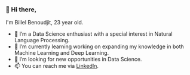 ### 👋 Hi there,
I'm Billel Benoudjit, 23 year old.

- 👀 I’m a Data Science enthusiast with a special interest in Natural Language Processing.
- 🌱 I’m currently learning working on expanding my knowledge in both Machine Learning and Deep Learning.
- 🔭 I’m looking for new opportunities in Data Science.
- 📫 You can reach me via [LinkedIn](https://www.linkedin.com/in/billel-benoudjit/).

<!---
BillelBenoudjit/BillelBenoudjit is a ✨ special ✨ repository because its `README.md` (this file) appears on your GitHub profile.
You can click the Preview link to take a look at your changes.
--->
